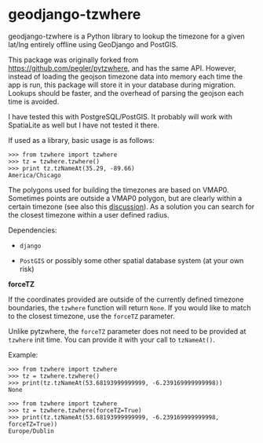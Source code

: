 geodjango-tzwhere
=========

geodjango-tzwhere is a Python library to lookup the timezone for a given lat/lng entirely offline using GeoDjango and PostGIS.

This package was originally forked from https://github.com/pegler/pytzwhere, and has the same API. However, instead of loading the geojson timezone data into memory each time the app is run, this package will store it in your database during migration. Lookups should be faster, and the overhead of parsing the geojson each time is avoided.

I have tested this with PostgreSQL/PostGIS. It probably will work with SpatiaLite as well but I have not tested it there.

If used as a library, basic usage is as follows:

    >>> from tzwhere import tzwhere
    >>> tz = tzwhere.tzwhere()
    >>> print tz.tzNameAt(35.29, -89.66)
    America/Chicago

The polygons used for building the timezones are based on VMAP0. Sometimes points are outside a VMAP0 polygon, but are clearly within a certain timezone (see also this [discussion](https://github.com/mattbornski/tzwhere/issues/8)). As a solution you can search for the closest timezone within a user defined radius.



Dependencies:

  * `django`

  * `PostGIS` or possibly some other spatial database system (at your own risk)



**forceTZ**

If the coordinates provided are outside of the currently defined timezone boundaries, the `tzwhere` function will return `None`. If you would like to match to the closest timezone, use the `forceTZ` parameter.

Unlike pytzwhere, the `forceTZ` parameter does not need to be provided at `tzwhere` init time. You can provide it with your call to `tzNameAt()`.

Example:

    >>> from tzwhere import tzwhere
    >>> tz = tzwhere.tzwhere()
    >>> print(tz.tzNameAt(53.68193999999999, -6.239169999999998))
    None

    >>> from tzwhere import tzwhere
    >>> tz = tzwhere.tzwhere(forceTZ=True)
    >>> print(tz.tzNameAt(53.68193999999999, -6.239169999999998, forceTZ=True))
    Europe/Dublin

